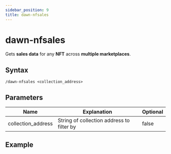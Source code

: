 ```yaml
---
sidebar_position: 9
title: dawn-nfsales
---
```


# dawn-nfsales

Gets **sales data** for any **NFT** across **multiple marketplaces**.

## Syntax

`/dawn-nfsales <collection_address>`

## Parameters

| Name               | Explanation                               | Optional     |
| ------------------ | ----------------------------------------- | ------------ |
| collection_address | String of collection address to filter by | false        |

## Example
